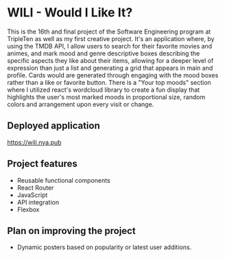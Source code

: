 # WILI - Would I Like It?

This is the 16th and final project of the Software Engineering program at TripleTen as well as my first creative project. It's an application where, by using the TMDB API, I allow users to search for their favorite movies and animes, and mark mood and genre descriptive boxes describing the specific aspects they like about their items, allowing for a deeper level of expression than just a list and generating a grid that appears in main and profile. Cards would are generated through engaging with the mood boxes rather than a like or favorite button.
There is a "Your top moods" section where I utilized react's wordcloud library to create a fun display that highlights the user's most marked moods in proportional size, random colors and arrangement upon every visit or change.

## Deployed application

https://wili.nya.pub

## Project features

- Reusable functional components
- React Router
- JavaScript
- API integration
- Flexbox

## Plan on improving the project

- Dynamic posters based on popularity or latest user additions.

